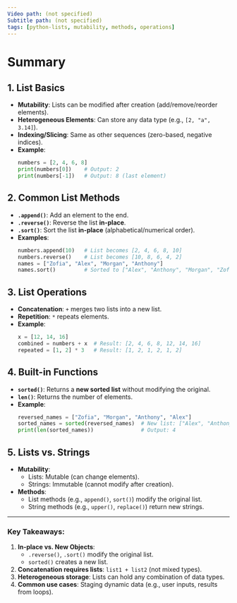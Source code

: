 ```yaml
---
Video path: (not specified)  
Subtitle path: (not specified)  
tags: [python-lists, mutability, methods, operations]  
---
```


# Summary

## 1. **List Basics**  
   - **Mutability**: Lists can be modified after creation (add/remove/reorder elements).  
   - **Heterogeneous Elements**: Can store any data type (e.g., `[2, "a", 3.14]`).  
   - **Indexing/Slicing**: Same as other sequences (zero-based, negative indices).  
   - **Example**:  
     ```python  
     numbers = [2, 4, 6, 8]  
     print(numbers[0])    # Output: 2  
     print(numbers[-1])   # Output: 8 (last element)  
     ```

## 2. **Common List Methods**  
   - **`.append()`**: Add an element to the end.  
   - **`.reverse()`**: Reverse the list **in-place**.  
   - **`.sort()`**: Sort the list **in-place** (alphabetical/numerical order).  
   - **Examples**:  
     ```python  
     numbers.append(10)   # List becomes [2, 4, 6, 8, 10]  
     numbers.reverse()    # List becomes [10, 8, 6, 4, 2]  
     names = ["Zofia", "Alex", "Morgan", "Anthony"]  
     names.sort()         # Sorted to ["Alex", "Anthony", "Morgan", "Zofia"]  
     ```

## 3. **List Operations**  
   - **Concatenation**: `+` merges two lists into a new list.  
   - **Repetition**: `*` repeats elements.  
   - **Example**:  
     ```python  
     x = [12, 14, 16]  
     combined = numbers + x  # Result: [2, 4, 6, 8, 12, 14, 16]  
     repeated = [1, 2] * 3   # Result: [1, 2, 1, 2, 1, 2]  
     ```

## 4. **Built-in Functions**  
   - **`sorted()`**: Returns a **new sorted list** without modifying the original.  
   - **`len()`**: Returns the number of elements.  
   - **Example**:  
     ```python  
     reversed_names = ["Zofia", "Morgan", "Anthony", "Alex"]  
     sorted_names = sorted(reversed_names)  # New list: ["Alex", "Anthony", "Morgan", "Zofia"]  
     print(len(sorted_names))               # Output: 4  
     ```

## 5. **Lists vs. Strings**  
   - **Mutability**:  
     - Lists: Mutable (can change elements).  
     - Strings: Immutable (cannot modify after creation).  
   - **Methods**:  
     - List methods (e.g., `append()`, `sort()`) modify the original list.  
     - String methods (e.g., `upper()`, `replace()`) return new strings.  

---

### Key Takeaways:  
1. **In-place vs. New Objects**:  
   - `.reverse()`, `.sort()` modify the original list.  
   - `sorted()` creates a new list.  
2. **Concatenation requires lists**: `list1 + list2` (not mixed types).  
3. **Heterogeneous storage**: Lists can hold any combination of data types.  
4. **Common use cases**: Staging dynamic data (e.g., user inputs, results from loops).  